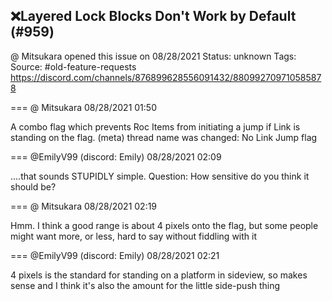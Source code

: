 ## ❌Layered Lock Blocks Don't Work by Default (#959)
@ Mitsukara opened this issue on 08/28/2021
Status: unknown
Tags: 
Source: #old-feature-requests https://discord.com/channels/876899628556091432/880992709710585878


=== @ Mitsukara 08/28/2021 01:50

A combo flag which prevents Roc Items from initiating a jump if Link is standing on the flag.
(meta) thread name was changed: No Link Jump flag

=== @EmilyV99 (discord: Emily) 08/28/2021 02:09

....that sounds STUPIDLY simple. Question: How sensitive do you think it should be?

=== @ Mitsukara 08/28/2021 02:19

Hmm. I think a good range is about 4 pixels onto the flag, but some people might want more, or less, hard to say without fiddling with it

=== @EmilyV99 (discord: Emily) 08/28/2021 02:21

4 pixels is the standard for standing on a platform in sideview, so makes sense
and I think it's also the amount for the little side-push thing
